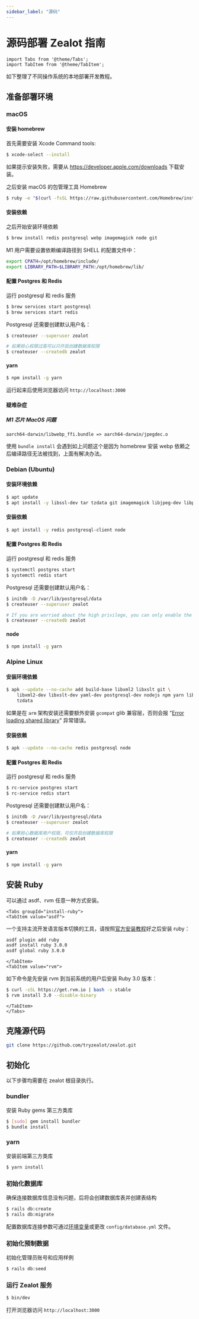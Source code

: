 ```yaml
---
sidebar_label: "源码"
---
```


# 源码部署 Zealot 指南

```mdx-code-block
import Tabs from '@theme/Tabs';
import TabItem from '@theme/TabItem';
```

如下整理了不同操作系统的本地部署开发教程。

## 准备部署环境

### macOS

#### 安装 homebrew

首先需要安装 Xcode Command tools:

```bash
$ xcode-select --install
```

如果提示安装失败，需要从 https://developer.apple.com/downloads 下载安装。

之后安装 macOS 的包管理工具 Homebrew

```bash
$ ruby -e "$(curl -fsSL https://raw.githubusercontent.com/Homebrew/install/master/install)"
```

#### 安装依赖

之后开始安装环境依赖

```bash
$ brew install redis postgresql webp imagemagick node git
```

M1 用户需要设置依赖编译路径到 SHELL 的配置文件中：

```bash
export CPATH=/opt/homebrew/include/
export LIBRARY_PATH=$LIBRARY_PATH:/opt/homebrew/lib/
```

#### 配置 Postgres 和 Redis

运行 postgresql 和 redis 服务

```bash
$ brew services start postgresql
$ brew services start redis
```

Postgresql 还需要创建默认用户名：

```bash
$ createuser --superuser zealot

# 如果担心权限过高可以只开启创建数据库权限
$ createuser --createdb zealot
```

#### yarn

```bash
$ npm install -g yarn
```

运行起来后使用浏览器访问 `http://localhost:3000`

#### 疑难杂症

##### M1 芯片 MacOS 问题

```
aarch64-darwin/libwebp_ffi.bundle => aarch64-darwin/jpegdec.o
```

使用 `bundle install` 会遇到如上问题这个是因为 homebrew 安装 webp 依赖之后编译路径无法被找到，上面有解决办法。

### Debian (Ubuntu)

#### 安装环境依赖

```bash
$ apt update
$ apt install -y libssl-dev tar tzdata git imagemagick libjpeg-dev libpng-dev libtiff-dev libwebp-dev
```

#### 安装依赖

```bash
$ apt install -y redis postgresql-client node
```

#### 配置 Postgres 和 Redis

运行 postgresql 和 redis 服务

```bash
$ systemctl postgres start
$ systemctl redis start
```

Postgresql 还需要创建默认用户名：

```bash
$ initdb -D /var/lib/postgresql/data
$ createuser --superuser zealot

# If you are worried about the high privilege, you can only enable the create database privilege
$ createuser --createdb zealot
```

#### node

```bash
$ npm install -g yarn
```

### Alpine Linux

#### 安装环境依赖

```bash
$ apk --update --no-cache add build-base libxml2 libxslt git \
    libxml2-dev libxslt-dev yaml-dev postgresql-dev nodejs npm yarn libwebp-dev libpng-dev tiff-dev \
    tzdata
```

如果是在 `arm` 架构安装还需要额外安装 `gcompat` glib 兼容层，否则会报 "[Error loading shared library](https://nokogiri.org/tutorials/installing_nokogiri.html#linux-musl-error-loading-shared-library)" 异常错误。

#### 安装依赖

```bash
$ apk --update --no-cache redis postgresql node
```

#### 配置 Postgres 和 Redis

运行 postgresql 和 redis 服务

```bash
$ rc-service postgres start
$ rc-service redis start
```

Postgresql 还需要创建默认用户名：

```bash
$ initdb -D /var/lib/postgresql/data
$ createuser --superuser zealot

# 如果担心数据库用户权限，可仅开启创建数据库权限
$ createuser --createdb zealot
```

#### yarn

```bash
$ npm install -g yarn
```

## 安装 Ruby

可以通过 asdf、rvm 任意一种方式安装。

```mdx-code-block
<Tabs groupId="install-ruby">
<TabItem value="asdf">
```

一个支持主流开发语言版本切换的工具，请按照[官方安装教程](http://asdf-vm.com/guide/getting-started.html)好之后安装 ruby：

```bash
asdf plugin add ruby
asdf install ruby 3.0.0
asdf global ruby 3.0.0
```

```mdx-code-block
</TabItem>
<TabItem value="rvm">
```

如下命令是先安装 rvm 到当前系统的用户后安装 Ruby 3.0 版本：

```bash
$ curl -sSL https://get.rvm.io | bash -s stable
$ rvm install 3.0 --disable-binary
```

```mdx-code-block
</TabItem>
</Tabs>
```

## 克隆源代码

```bash
git clone https://github.com/tryzealot/zealot.git
```

## 初始化

以下步骤均需要在 zealot 根目录执行。

### bundler

安装 Ruby gems 第三方类库

```bash
$ [sudo] gem install bundler
$ bundle install
```

### yarn

安装前端第三方类库

```bash
$ yarn install
```

### 初始化数据库

确保连接数据库信息没有问题，后将会创建数据库表并创建表结构

```bash
$ rails db:create
$ rails db:migrate
```

配置数据库连接参数可通过[环境变量](/docs/self-hosted/configuration/environment-variables)或更改 `config/database.yml` 文件。

### 初始化预制数据

初始化管理员账号和应用样例

```bash
$ rails db:seed
```

### 运行 Zealot 服务

```bash
$ bin/dev
```

打开浏览器访问 `http://localhost:3000`
